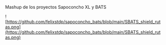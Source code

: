 Mashup de los proyectos Sapoconcho XL y BATS

![https://github.com/felixstdp/sapoconcho_bats/blob/main/SBATS_shield_rutas.png](https://github.com/felixstdp/sapoconcho_bats/blob/main/SBATS_shield_rutas.png)
